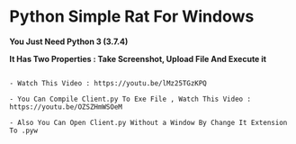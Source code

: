 # Python Simple Rat For Windows

**You Just Need Python 3 (3.7.4)**

**It Has Two Properties : Take Screenshot, Upload File And Execute it**

```

- Watch This Video : https://youtu.be/lMz25TGzKPQ

- You Can Compile Client.py To Exe File , Watch This Video : https://youtu.be/OZSZHmWSOeM

- Also You Can Open Client.py Without a Window By Change It Extension To .pyw

```
